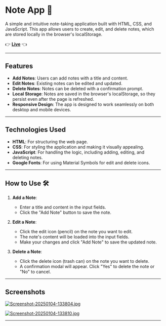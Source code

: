 # Note App 📝

A simple and intuitive note-taking application built with HTML, CSS, and JavaScript. This app allows users to create, edit, and delete notes, which are stored locally in the browser's localStorage.

👉 **[Live](https://sr2006na.github.io/QuickNotes/)** 👈


---
## Features 

- **Add Notes**: Users can add notes with a title and content.
- **Edit Notes**: Existing notes can be edited and updated.
- **Delete Notes**: Notes can be deleted with a confirmation prompt.
- **Local Storage**: Notes are saved in the browser's localStorage, so they persist even after the page is refreshed.
- **Responsive Design**: The app is designed to work seamlessly on both desktop and mobile devices.
---
## Technologies Used

- **HTML**: For structuring the web page.
- **CSS**: For styling the application and making it visually appealing.
- **JavaScript**: For handling the logic, including adding, editing, and deleting notes.
- **Google Fonts**: For using Material Symbols for edit and delete icons.
---
## How to Use  🛠️

1. **Add a Note**:
   - Enter a title and content in the input fields.
   - Click the "Add Note" button to save the note.

2. **Edit a Note**:
   - Click the edit icon (pencil) on the note you want to edit.
   - The note's content will be loaded into the input fields.
   - Make your changes and click "Add Note" to save the updated note.

3. **Delete a Note**:
   - Click the delete icon (trash can) on the note you want to delete.
   - A confirmation modal will appear. Click "Yes" to delete the note or "No" to cancel.

---
## Screenshots

[![Screenshot-20250104-133804.jpg](https://i.postimg.cc/fR6mSbQ7/Screenshot-20250104-133804.jpg)](https://postimg.cc/k2vBkq4D)

[![Screenshot-20250104-133810.jpg](https://i.postimg.cc/d1FCnS1L/Screenshot-20250104-133810.jpg)](https://postimg.cc/2qH3SGnD)

---